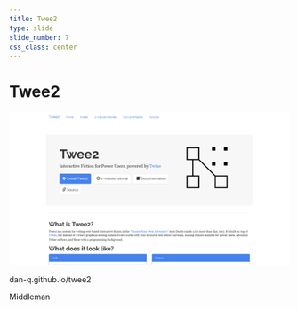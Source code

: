 ```yaml
---
title: Twee2
type: slide
slide_number: 7
css_class: center
---
```


# Twee2

<img src="images/eg-site-1.png" alt="Twee2" />

dan-q.github.io/twee2

Middleman